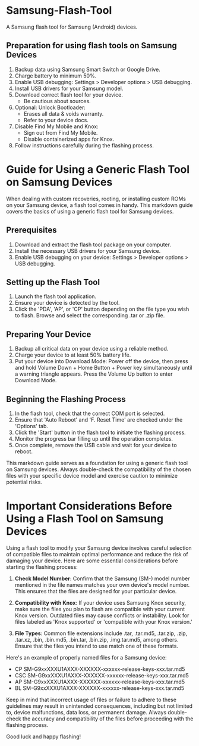 # Samsung-Flash-Tool
A Samsung flash tool for Samsung (Android) devices.

## Preparation for using flash tools on Samsung Devices

1. Backup data using Samsung Smart Switch or Google Drive.
2. Charge battery to minimum 50%.
3. Enable USB debugging: Settings > Developer options > USB debugging.
4. Install USB drivers for your Samsung model.
5. Download correct flash tool for your device.
   - Be cautious about sources.
6. Optional: Unlock Bootloader:
   - Erases all data & voids warranty.
   - Refer to your device docs.
7. Disable Find My Mobile and Knox:
   - Sign out from Find My Mobile.
   - Disable containerized apps for Knox.
8. Follow instructions carefully during the flashing process.

# Guide for Using a Generic Flash Tool on Samsung Devices

When dealing with custom recoveries, rooting, or installing custom ROMs on your Samsung device, a flash tool comes in handy. This markdown guide covers the basics of using a generic flash tool for Samsung devices.

## Prerequisites

1. Download and extract the flash tool package on your computer.
2. Install the necessary USB drivers for your Samsung device.
3. Enable USB debugging on your device: Settings > Developer options > USB debugging.

## Setting up the Flash Tool

1. Launch the flash tool application.
2. Ensure your device is detected by the tool.
3. Click the 'PDA', 'AP', or 'CP' button depending on the file type you wish to flash. Browse and select the corresponding .tar or .zip file.

## Preparing Your Device

1. Backup all critical data on your device using a reliable method.
2. Charge your device to at least 50% battery life.
3. Put your device into Download Mode: Power off the device, then press and hold Volume Down + Home Button + Power key simultaneously until a warning triangle appears. Press the Volume Up button to enter Download Mode.

## Beginning the Flashing Process

1. In the flash tool, check that the correct COM port is selected.
2. Ensure that 'Auto Reboot' and 'F. Reset Time' are checked under the 'Options' tab.
3. Click the 'Start' button in the flash tool to initiate the flashing process.
4. Monitor the progress bar filling up until the operation completes.
5. Once complete, remove the USB cable and wait for your device to reboot.

This markdown guide serves as a foundation for using a generic flash tool on Samsung devices. Always double-check the compatibility of the chosen files with your specific device model and exercise caution to minimize potential risks.

# Important Considerations Before Using a Flash Tool on Samsung Devices

Using a flash tool to modify your Samsung device involves careful selection of compatible files to maintain optimal performance and reduce the risk of damaging your device. Here are some essential considerations before starting the flashing process:

1. **Check Model Number**: Confirm that the Samsung (SM-) model number mentioned in the file names matches your own device's model number. This ensures that the files are designed for your particular device.

2. **Compatibility with Knox**: If your device uses Samsung Knox security, make sure the files you plan to flash are compatible with your current Knox version. Outdated files may cause conflicts or instability. Look for files labeled as 'Knox supported' or 'compatible with your Knox version.'

3. **File Types**: Common file extensions include .tar, .tar.md5, .tar.zip, .zip, .tar.xz, .bin, .bin.md5, .bin.tar, .bin.zip, .img.tar.md5, among others. Ensure that the files you intend to use match one of these formats.

Here's an example of properly named files for a Samsung device:

- CP SM-G9xxXXXU1AXXX-XXXXXX-xxxxxx-release-keys-xxx.tar.md5
- CSC SM-G9xxXXXU1AXXX-XXXXXX-xxxxxx-release-keys-xxx.tar.md5
- AP SM-G9xxXXXU1AXXX-XXXXXX-xxxxxx-release-keys-xxx.tar.md5
- BL SM-G9xxXXXU1AXXX-XXXXXX-xxxxxx-release-keys-xxx.tar.md5

Keep in mind that incorrect usage of files or failure to adhere to these guidelines may result in unintended consequences, including but not limited to, device malfunctions, data loss, or permanent damage. Always double-check the accuracy and compatibility of the files before proceeding with the flashing process.

Good luck and happy flashing!

